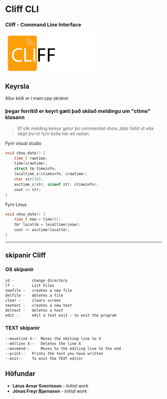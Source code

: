 # Cliff CLI
### Cliff - Command Line Interface
<img src="Images/Cliff_logo.png" width="300">


## Keyrsla

Allur kóði er í main.cpp skránni

### þegar forritið er keyrt gæti það skilað meldingu um "ctime" klasann

> Ef slík melding kemur getur þú commentað show_date fallið út eða skipt því út fyrir kóða hér að neðan.

Fyrir visual studio
```cpp
void show_date() {
	time_t rawtime;
	time(&rawtime);
	struct tm timeinfo;
	localtime_s(&timeinfo, &rawtime);
	char str[26];
	asctime_s(str, sizeof str, &timeinfo);
	cout << str;
}
```
Fyrir Linux
```cpp
void show_date() {
	time_t now = time(0);
	tm* localtm = localtime(&now);
	cout << asctime(localtm);
}
```
___

## skipanir Cliff

### OS skipanir
```
cd - 		change directory 
lf - 		List Files 
newfile - 	creates a new file 
delfile - 	deletes a file 
clear - 	clears screen
newtext - 	creates a new text
deltext -	deletes a text
edit - 		edit a text exit - to exit the program
```
### TEXT skipanir
```
--moveline X-- 	Moves the editing line to X
--delline X-- 	Deletes the line X
--moveend-- 	Moves to the editing line to the end
--print-- 	Prints the text you have written
--exit-- 	To exit the TEXT editor
```
## Höfundar

* **Lárus Arnar Sverrisson** - *Initial work*
* **Jónas Freyr Bjarnason** - *Initial work*
